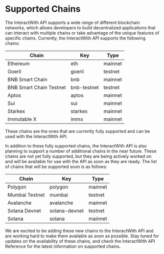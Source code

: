 # Supported Chains

The InteractWith API supports a wide range of different blockchain networks, which allows developers to build decentralized applications that can interact with multiple chains or take advantage of the unique features of specific chains. Currently, the InteractWith API supports the following chains:

| Chain | Key | Type
| --- | --- | --- |
| Ethereum | eth | mainnet |
| Goerli | goerli | testnet |
| BNB Smart Chain | bnb | mainnet |
| BNB Smart Chain Testnet | bnb-testnet | testnet |
| Aptos | aptos | mainnet |
| Sui | sui | mainnet |
| Starkex | starkex | mainnet |
| Immutable X | immx | mainnet |

These chains are the ones that are currently fully supported and can be used with the InteractWith API.

In addition to these fully supported chains, the InteractWith API is also planning to support a number of additional chains in the near future. These chains are not yet fully supported, but they are being actively worked on and will be available for use with the API as soon as they are ready. The list of chains that will be supported soon is as follows:

| Chain | Key | Type
| --- | --- | --- |
| Polygon | polygon | mainnet |
| Mumbai Testnet | mumbai | testnet |
| Avalanche | avalanche | mainnet |
| Solana Devnet | solana-devnet | testnet |
| Solana | solana | mainnet |

We are excited to be adding these new chains to the InteractWith API and are working hard to make them available as soon as possible. Stay tuned for updates on the availability of these chains, and check the InteractWith API Reference for the latest information on supported chains.